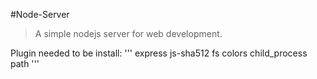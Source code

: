 #Node-Server

> A simple nodejs server for web development.

Plugin needed to be install:
'''
express
js-sha512
fs
colors
child_process
path
'''
